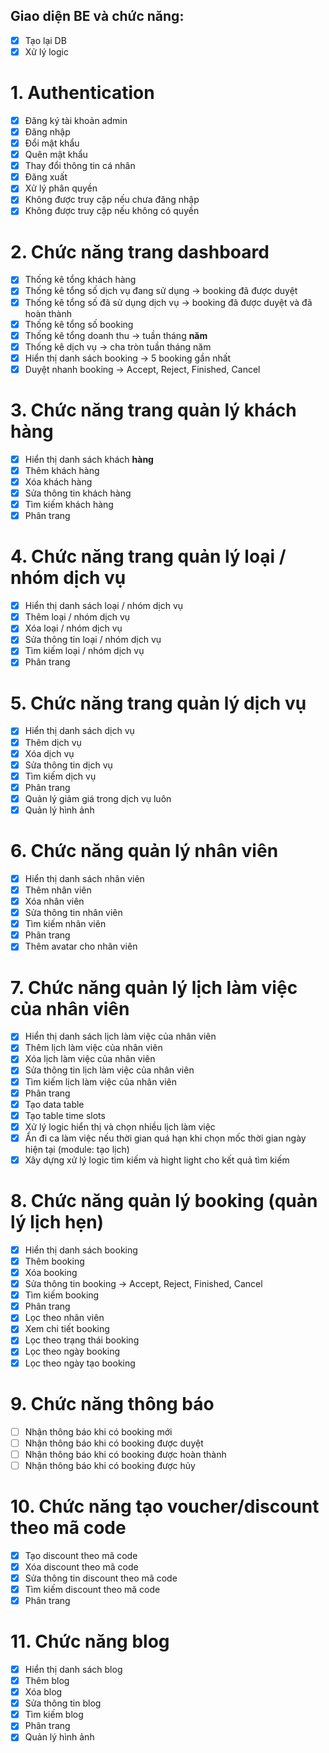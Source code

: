 ## Giao diện BE và chức năng:

- [x] Tạo lại DB
- [x] Xử lý logic

# 1. Authentication
- [x] Đăng ký tài khoản admin
- [x] Đăng nhập
- [x] Đổi mật khẩu
- [x] Quên mật khẩu
- [x] Thay đổi thông tin cá nhân
- [x] Đăng xuất
- [x] Xử lý phân quyền
- [x] Không được truy cập nếu chưa đăng nhập
- [x] Không được truy cập nếu không có quyền

# 2. Chức năng trang dashboard
- [x] Thống kê tổng khách hàng
- [x] Thống kê tổng số dịch vụ đang sử dụng -> booking đã được duyệt
- [x] Thống kê tổng số đã sử dụng dịch vụ -> booking đã được duyệt và đã hoàn thành
- [x] Thống kê tổng số booking
- [x] Thống kê tổng doanh thu -> tuần tháng **năm**
- [x] Thống kê dịch vụ -> cha tròn tuần tháng năm
- [x] Hiển thị danh sách booking -> 5 booking gần nhất
- [x] Duyệt nhanh booking -> Accept, Reject, Finished, Cancel

# 3. Chức năng trang quản lý khách hàng
- [x] Hiển thị danh sách khách **hàng**
- [x] Thêm khách hàng
- [x] Xóa khách hàng
- [x] Sửa thông tin khách hàng
- [x] Tìm kiếm khách hàng
- [x] Phân trang

# 4. Chức năng trang quản lý loại / nhóm dịch vụ
- [x] Hiển thị danh sách loại / nhóm dịch vụ
- [x] Thêm loại / nhóm dịch vụ
- [x] Xóa loại / nhóm dịch vụ
- [x] Sửa thông tin loại / nhóm dịch vụ
- [x] Tìm kiếm loại / nhóm dịch vụ
- [x] Phân trang

# 5. Chức năng trang quản lý dịch vụ
- [x] Hiển thị danh sách dịch vụ
- [x] Thêm dịch vụ
- [x] Xóa dịch vụ
- [x] Sửa thông tin dịch vụ
- [x] Tìm kiếm dịch vụ
- [x] Phân trang
- [x] Quản lý giảm giá trong dịch vụ luôn
- [x] Quản lý hình ảnh

# 6. Chức năng quản lý nhân viên
- [x] Hiển thị danh sách nhân viên
- [x] Thêm nhân viên
- [x] Xóa nhân viên
- [x] Sửa thông tin nhân viên
- [x] Tìm kiếm nhân viên
- [x] Phân trang
- [x] Thêm avatar cho nhân viên

# 7. Chức năng quản lý lịch làm việc của nhân viên
- [x] Hiển thị danh sách lịch làm việc của nhân viên
- [x] Thêm lịch làm việc của nhân viên
- [x] Xóa lịch làm việc của nhân viên
- [x] Sửa thông tin lịch làm việc của nhân viên
- [x] Tìm kiếm lịch làm việc của nhân viên
- [x] Phân trang
- [x] Tạo data table
- [x] Tạo table time slots
- [x] Xử lý logic hiển thị và chọn nhiều lịch làm việc
- [x] Ẩn đi ca làm việc nếu thời gian quá hạn khi chọn mốc thời gian ngày hiện tại (module: tạo lịch)
- [x] Xây dựng xử lý logic tìm kiếm và hight light cho kết quả tìm kiếm

# 8. Chức năng quản lý booking (quản lý lịch hẹn)
- [x] Hiển thị danh sách booking
- [x] Thêm booking
- [x] Xóa booking
- [x] Sửa thông tin booking -> Accept, Reject, Finished, Cancel
- [x] Tìm kiếm booking
- [x] Phân trang
- [x] Lọc theo nhân viên
- [x] Xem chi tiết booking
- [x] Lọc theo trạng thái booking
- [x] Lọc theo ngày booking
- [x] Lọc theo ngày tạo booking

# 9. Chức năng thông báo
- [ ] Nhận thông báo khi có booking mới
- [ ] Nhận thông báo khi có booking được duyệt
- [ ] Nhận thông báo khi có booking được hoàn thành
- [ ] Nhận thông báo khi có booking được hủy

# 10. Chức năng tạo voucher/discount theo mã code
- [x] Tạo discount theo mã code
- [x] Xóa discount theo mã code
- [x] Sửa thông tin discount theo mã code
- [x] Tìm kiếm discount theo mã code
- [x] Phân trang

# 11. Chức năng blog
- [x] Hiển thị danh sách blog
- [x] Thêm blog
- [x] Xóa blog
- [x] Sửa thông tin blog
- [x] Tìm kiếm blog
- [x] Phân trang
- [x] Quản lý hình ảnh